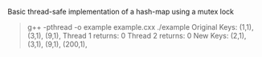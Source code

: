 Basic thread-safe implementation of a hash-map using a mutex lock

> g++ -pthread -o example example.cxx
> ./example
Original Keys:
  (1,1), (3,1), (9,1), 
Thread 1 returns: 0
Thread 2 returns: 0
New Keys:
  (2,1), (3,1), (9,1), (200,1), 
